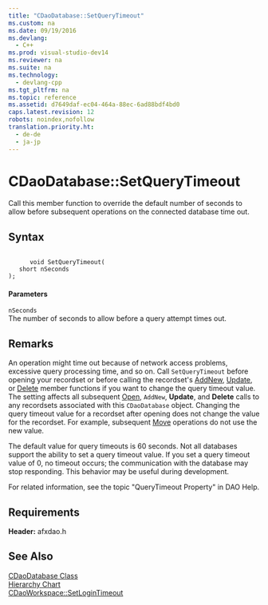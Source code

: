 ```yaml
---
title: "CDaoDatabase::SetQueryTimeout"
ms.custom: na
ms.date: 09/19/2016
ms.devlang: 
  - C++
ms.prod: visual-studio-dev14
ms.reviewer: na
ms.suite: na
ms.technology: 
  - devlang-cpp
ms.tgt_pltfrm: na
ms.topic: reference
ms.assetid: d7649daf-ec04-464a-88ec-6ad88bdf4bd0
caps.latest.revision: 12
robots: noindex,nofollow
translation.priority.ht: 
  - de-de
  - ja-jp
---
```

# CDaoDatabase::SetQueryTimeout
Call this member function to override the default number of seconds to allow before subsequent operations on the connected database time out.  
  
## Syntax  
  
```  
  
      void SetQueryTimeout(   
   short nSeconds    
);  
```  
  
#### Parameters  
 `nSeconds`  
 The number of seconds to allow before a query attempt times out.  
  
## Remarks  
 An operation might time out because of network access problems, excessive query processing time, and so on. Call `SetQueryTimeout` before opening your recordset or before calling the recordset's [AddNew](../vs140/CDaoRecordset--AddNew.md), [Update](../vs140/CDaoRecordset--Update.md), or [Delete](../vs140/CDaoRecordset--Delete.md) member functions if you want to change the query timeout value. The setting affects all subsequent [Open](../vs140/CDaoRecordset--Open.md), `AddNew`, **Update**, and **Delete** calls to any recordsets associated with this `CDaoDatabase` object. Changing the query timeout value for a recordset after opening does not change the value for the recordset. For example, subsequent [Move](../vs140/CDaoRecordset--Move.md) operations do not use the new value.  
  
 The default value for query timeouts is 60 seconds. Not all databases support the ability to set a query timeout value. If you set a query timeout value of 0, no timeout occurs; the communication with the database may stop responding. This behavior may be useful during development.  
  
 For related information, see the topic "QueryTimeout Property" in DAO Help.  
  
## Requirements  
 **Header:** afxdao.h  
  
## See Also  
 [CDaoDatabase Class](../vs140/CDaoDatabase-Class.md)   
 [Hierarchy Chart](../vs140/Hierarchy-Chart.md)   
 [CDaoWorkspace::SetLoginTimeout](../vs140/CDaoWorkspace--SetLoginTimeout.md)